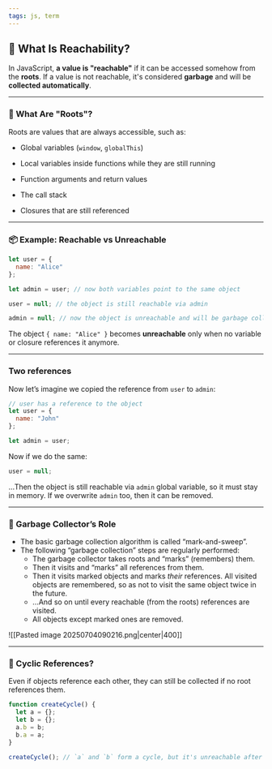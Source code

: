 ```yaml
---
tags: js, term
---
```


## 🧠 What Is Reachability?

In JavaScript, **a value is "reachable"** if it can be accessed somehow from the **roots**. If a value is not reachable, it's considered **garbage** and will be **collected automatically**.

---

### 🌱 What Are "Roots"?

Roots are values that are always accessible, such as:

- Global variables (`window`, `globalThis`)
    
- Local variables inside functions while they are still running
    
- Function arguments and return values
    
- The call stack
    
- Closures that are still referenced
    

---

### 📦 Example: Reachable vs Unreachable

```js
let user = {
  name: "Alice"
};

let admin = user; // now both variables point to the same object

user = null; // the object is still reachable via admin

admin = null; // now the object is unreachable and will be garbage collected
```

The object `{ name: "Alice" }` becomes **unreachable** only when no variable or closure references it anymore.

--- 

### Two references

Now let’s imagine we copied the reference from `user` to `admin`:

```js
// user has a reference to the object
let user = {
  name: "John"
};

let admin = user;
```

Now if we do the same:

```js
user = null;
```

…Then the object is still reachable via `admin` global variable, so it must stay in memory. If we overwrite `admin` too, then it can be removed.

---

### 🧹 Garbage Collector’s Role

- The basic garbage collection algorithm is called “mark-and-sweep”.
- The following “garbage collection” steps are regularly performed:
	- The garbage collector takes roots and “marks” (remembers) them.
	- Then it visits and “marks” all references from them.
	- Then it visits marked objects and marks _their_ references. All visited objects are remembered, so as not to visit the same object twice in the future.
	- …And so on until every reachable (from the roots) references are visited.
	- All objects except marked ones are removed.

![[Pasted image 20250704090216.png|center|400]]

---

### 🧪 Cyclic References?

Even if objects reference each other, they can still be collected if no root references them.

```js
function createCycle() {
  let a = {};
  let b = {};
  a.b = b;
  b.a = a;
}

createCycle(); // `a` and `b` form a cycle, but it's unreachable after function runs
```